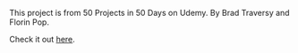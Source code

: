 This project is from 50 Projects in 50 Days on Udemy.
By Brad Traversy and Florin Pop.

Check it out [here](https://github.com/sarahpolachek/Animated-Countdown.git).